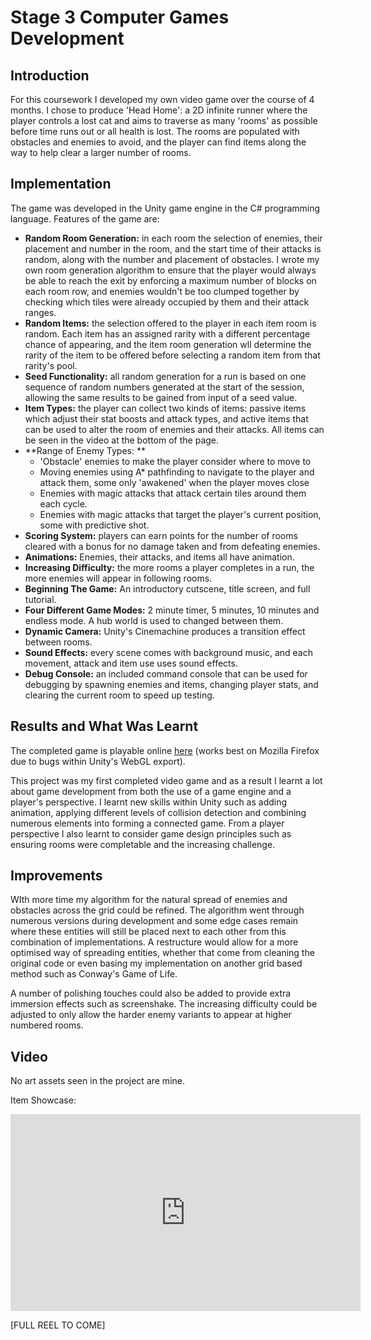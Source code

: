 # Stage 3 Computer Games Development

## Introduction 
For this coursework I developed my own video game over the course of 4 months. I chose to produce 'Head Home': a 2D infinite runner where the player controls a lost cat and aims to traverse as many 'rooms' as possible before time runs out or all health is lost. The rooms are populated with obstacles and enemies to avoid, and the player can find items along the way to help clear a larger number of rooms. 

## Implementation
The game was developed in the Unity game engine in the C# programming language. Features of the game are:

* **Random Room Generation:** in each room the selection of enemies, their placement and number in the room, and the start time of their attacks is random, along with the number and placement of obstacles. I wrote my own room generation algorithm to ensure that the player would always be able to reach the exit by enforcing a maximum number of blocks on each room row, and enemies wouldn't be too clumped together by checking which tiles were already occupied by them and their attack ranges.
* **Random Items:** the selection offered to the player in each item room is random. Each item has an assigned rarity with a different percentage chance of appearing, and the item room generation wll determine the rarity of the item to be offered before selecting a random item from that rarity's pool. 
* **Seed Functionality:** all random generation for a run is based on one sequence of random numbers generated at the start of the session, allowing the same results to be gained from input of a seed value. 
* **Item Types:** the player can collect two kinds of items: passive items which adjust their stat boosts and attack types, and active items that can be used to alter the room of enemies and their attacks. All items can be seen in the video at the bottom of the page.
* **Range of Enemy Types: **
  * 'Obstacle' enemies to make the player consider where to move to
  * Moving enemies using A* pathfinding to navigate to the player and attack them, some only 'awakened' when the player moves close
  * Enemies with magic attacks that attack certain tiles around them each cycle.
  * Enemies with magic attacks that target the player's current position, some with predictive shot. 
* **Scoring System:** players can earn points for the number of rooms cleared with a bonus for no damage taken and from defeating enemies.
* **Animations:** Enemies, their attacks, and items all have animation. 
* **Increasing Difficulty:** the more rooms a player completes in a run, the more enemies will appear in following rooms. 
* **Beginning The Game:** An introductory cutscene, title screen, and full tutorial.
* **Four Different Game Modes:** 2 minute timer, 5 minutes, 10 minutes and endless mode. A hub world is used to changed between them. 
* **Dynamic Camera:** Unity's Cinemachine produces a transition effect between rooms. 
* **Sound Effects:** every scene comes with background music, and each movement, attack and item use uses sound effects. 
* **Debug Console:** an included command console that can be used for debugging by spawning enemies and items, changing player stats, and clearing the current room to speed up testing. 

## Results and What Was Learnt
The completed game is playable online [here](https://eleanoot.github.io/HEADHOME/index.html) (works best on Mozilla Firefox due to bugs within Unity's WebGL export). 

This project was my first completed video game and as a result I learnt a lot about game development from both the use of a game engine and a player's perspective. I learnt new skills within Unity such as adding animation, applying different levels of collision detection and combining numerous elements into forming a connected game. From a player perspective I also learnt to consider game design principles such as ensuring rooms were completable and the increasing challenge. 

## Improvements
WIth more time my algorithm for the natural spread of enemies and obstacles across the grid could be refined. The algorithm went through numerous versions during development and some edge cases remain where these entities will still be placed next to each other from this combination of implementations. A restructure would allow for a more optimised way of spreading entities, whether that come from cleaning the original code or even basing my implementation on another grid based method such as Conway's Game of Life. 

A number of polishing touches could also be added to provide extra immersion effects such as screenshake. The increasing difficulty could be adjusted to only allow the harder enemy variants to appear at higher numbered rooms. 

## Video
No art assets seen in the project are mine.

Item Showcase:
<iframe width="560" height="315" src="https://www.youtube.com/embed/aAaEPwPSld8" frameborder="0" allow="accelerometer; autoplay; encrypted-media; gyroscope; picture-in-picture" allowfullscreen></iframe>

[FULL REEL TO COME]
